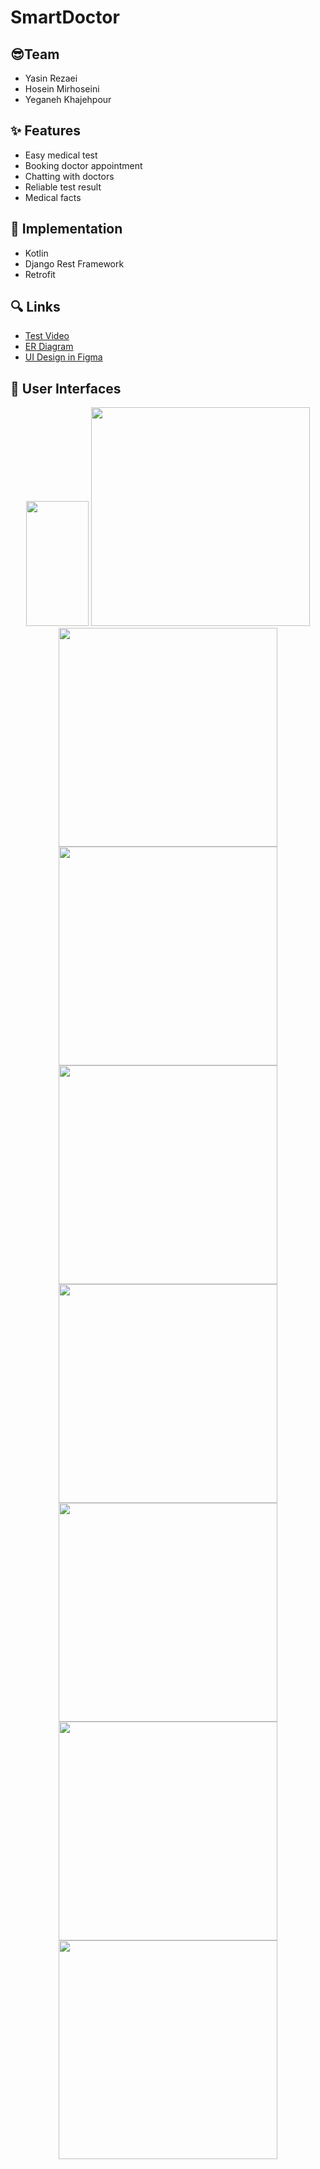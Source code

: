# SmartDoctor

## 😎Team

- Yasin Rezaei
- Hosein Mirhoseini
- Yeganeh Khajehpour

## ✨ Features

- Easy medical test
- Booking doctor appointment
- Chatting with doctors
- Reliable test result
- Medical facts

## 🔧 Implementation
- Kotlin
- Django Rest Framework
- Retrofit

## 🔍 Links
- [Test Video](https://www.google.com)
- [ER Diagram](https://drive.google.com/file/d/1K_AOxwuSnc3O97Cse3JR1qOJXgDc78uP/view)
- [UI Design in Figma](https://www.figma.com/file/Leh9EjRwMSx6StmtjbY6rp/Untitled?node-id=0%3A1)

## 🎉 User Interfaces

<p align="center">
  <img src="https://github.com/yasinrezaei/SmartDoctor/blob/main/images/1.jpg" width="100" height="200">
  <img src="https://github.com/yasinrezaei/SmartDoctor/blob/main/images/2.jpg" width="350">
  <img src="https://github.com/yasinrezaei/SmartDoctor/blob/main/images/3.jpg" width="350">
  <img src="https://github.com/yasinrezaei/SmartDoctor/blob/main/images/4.jpg" width="350">
  
  <img src="https://github.com/yasinrezaei/SmartDoctor/blob/main/images/5.jpg" width="350">
  <img src="https://github.com/yasinrezaei/SmartDoctor/blob/main/images/6.jpg" width="350">
  <img src="https://github.com/yasinrezaei/SmartDoctor/blob/main/images/7.jpg" width="350">
  <img src="https://github.com/yasinrezaei/SmartDoctor/blob/main/images/8.jpg" width="350">
  <img src="https://github.com/yasinrezaei/SmartDoctor/blob/main/images/9.jpg" width="350">
</p>

